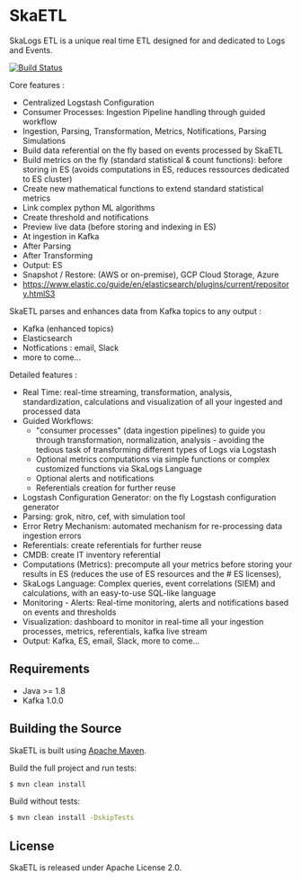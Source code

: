 # SkaETL

SkaLogs ETL is a unique real time ETL designed for and dedicated to Logs and Events.
 
[![Build Status](https://travis-ci.com/skalogs/SkaETL.svg?branch=master)](https://travis-ci.com/skalogs/SkaETL)

Core features :

 * Centralized Logstash Configuration
 * Consumer Processes: Ingestion Pipeline handling through guided workflow
  * Ingestion, Parsing, Transformation, Metrics, Notifications, Parsing Simulations
 * Build data referential on the fly based on events processed by SkaETL
 * Build metrics on the fly (standard statistical & count functions): before storing in ES (avoids computations in ES, reduces ressources dedicated to ES cluster)
  * Create new mathematical functions to extend standard statistical metrics
  * Link complex python ML algorithms
 * Create threshold and notifications
 * Preview live data (before storing and indexing in ES)
  * At ingestion in Kafka
  * After Parsing
  * After Transforming
 * Output: ES
  * Snapshot / Restore: (AWS or on-premise), GCP Cloud Storage, Azure
  *  https://www.elastic.co/guide/en/elasticsearch/plugins/current/repository.htmlS3
 
 SkaETL parses and enhances data from Kafka topics to any output :
 
 * Kafka (enhanced topics)
 * Elasticsearch
 * Notfications : email, Slack
 * more to come...

Detailed features :

 * Real Time: real-time streaming, transformation, analysis, standardization, calculations and visualization of all your        ingested and processed data
 * Guided Workflows:
   * "consumer processes" (data ingestion pipelines) to guide you through transformation, normalization, analysis - avoiding      the tedious task of transforming different types of Logs via Logstash
   * Optional metrics computations via simple functions or complex customized functions via SkaLogs Language
   * Optional alerts and notifications
   * Referentials creation for further reuse
 * Logstash Configuration Generator:  on the fly Logstash configuration generator
 * Parsing: grok, nitro, cef, with simulation tool
 * Error Retry Mechanism: automated mechanism for re-processing data ingestion errors
 * Referentials: create referentials for further reuse
 * CMDB: create IT inventory referential
 * Computations (Metrics): precompute all your metrics before storing your results in ES (reduces the use of ES resources and    the # ES licenses),
 * SkaLogs Language: Complex queries, event correlations (SIEM) and calculations, with an easy-to-use SQL-like language
 * Monitoring - Alerts: Real-time monitoring, alerts and notifications based on events and thresholds
 * Visualization: dashboard to monitor in real-time all your ingestion processes, metrics, referentials, kafka live stream
 * Output: Kafka, ES, email, Slack, more to come...

## Requirements

* Java >= 1.8 
* Kafka 1.0.0


## Building the Source

SkaETL is built using [Apache Maven](http://maven.apache.org/).

Build the full project and run tests: 
```sh
$ mvn clean install
```

Build without tests: 
```sh
$ mvn clean install -DskipTests
```

## License

SkaETL is released under Apache License 2.0.
